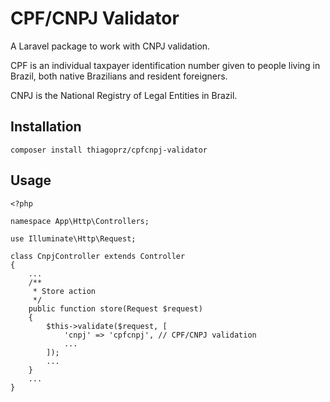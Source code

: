 **CPF/CNPJ Validator**
==
A Laravel package to work with CNPJ validation.

CPF is an individual taxpayer identification number given to people living in Brazil, both native Brazilians and resident foreigners.

CNPJ is the National Registry of Legal Entities in Brazil.

Installation
--

`` composer install thiagoprz/cpfcnpj-validator ``

Usage
--
```
<?php

namespace App\Http\Controllers;

use Illuminate\Http\Request;

class CnpjController extends Controller
{
    ...
    /**
     * Store action
     */
    public function store(Request $request)
    {
        $this->validate($request, [
            'cnpj' => 'cpfcnpj', // CPF/CNPJ validation
            ...
        ]);
        ...
    }
    ...
}
```
